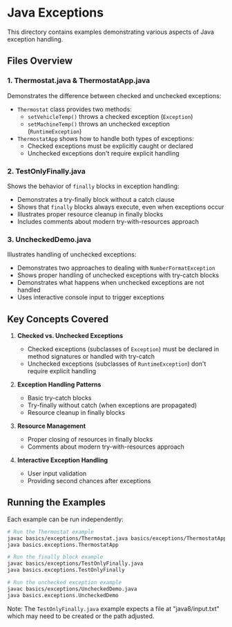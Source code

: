 # Java Exceptions

This directory contains examples demonstrating various aspects of Java exception handling.

## Files Overview

### 1. Thermostat.java & ThermostatApp.java
Demonstrates the difference between checked and unchecked exceptions:
- `Thermostat` class provides two methods:
  - `setVehicleTemp()` throws a checked exception (`Exception`)
  - `setMachineTemp()` throws an unchecked exception (`RuntimeException`)
- `ThermostatApp` shows how to handle both types of exceptions:
  - Checked exceptions must be explicitly caught or declared
  - Unchecked exceptions don't require explicit handling

### 2. TestOnlyFinally.java
Shows the behavior of `finally` blocks in exception handling:
- Demonstrates a try-finally block without a catch clause
- Shows that `finally` blocks always execute, even when exceptions occur
- Illustrates proper resource cleanup in finally blocks
- Includes comments about modern try-with-resources approach

### 3. UncheckedDemo.java
Illustrates handling of unchecked exceptions:
- Demonstrates two approaches to dealing with `NumberFormatException`
- Shows proper handling of unchecked exceptions with try-catch blocks
- Demonstrates what happens when unchecked exceptions are not handled
- Uses interactive console input to trigger exceptions

## Key Concepts Covered

1. **Checked vs. Unchecked Exceptions**
   - Checked exceptions (subclasses of `Exception`) must be declared in method signatures or handled with try-catch
   - Unchecked exceptions (subclasses of `RuntimeException`) don't require explicit handling

2. **Exception Handling Patterns**
   - Basic try-catch blocks
   - Try-finally without catch (when exceptions are propagated)
   - Resource cleanup in finally blocks

3. **Resource Management**
   - Proper closing of resources in finally blocks
   - Comments about modern try-with-resources approach

4. **Interactive Exception Handling**
   - User input validation
   - Providing second chances after exceptions

## Running the Examples

Each example can be run independently:

```bash
# Run the Thermostat example
javac basics/exceptions/Thermostat.java basics/exceptions/ThermostatApp.java
java basics.exceptions.ThermostatApp

# Run the finally block example
javac basics/exceptions/TestOnlyFinally.java
java basics.exceptions.TestOnlyFinally

# Run the unchecked exception example
javac basics/exceptions/UncheckedDemo.java
java basics.exceptions.UncheckedDemo
```

Note: The `TestOnlyFinally.java` example expects a file at "java8/input.txt" which may need to be created or the path adjusted.

